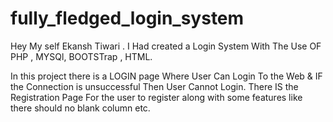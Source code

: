 # fully_fledged_login_system

Hey My self Ekansh Tiwari . I Had created a Login System With The Use OF PHP , MYSQl, BOOTSTrap , HTML.

In this project there is a LOGIN page Where User Can Login To the Web & IF the Connection is unsuccessful Then User Cannot Login.
There IS the Registration Page For the user to register along with some features like there should no blank column etc.
